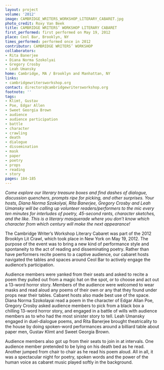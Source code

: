 ```yaml
---
layout: project
volume: '2012'
image: CAMBRIDGE_WRITERS_WORKSHOP_LITERARY_CABARET.jpg
photo_credit: Roxy Van Beek
title: CAMBRIDGE WRITERS’ WORKSHOP LITERARY CABARET
first_performed: first performed on May 19, 2012
place: Ceol Bar, Brooklyn, NY
times_performed: performed once in 2012
contributor: CAMBRIDGE WRITERS’ WORKSHOP
collaborators:
- Rita Banerjee
- Diana Norma Szokolyai
- Gregory Crosby
- Leah Umansky
home: Cambridge, MA / Brooklyn and Manhattan, NY
links:
- cambridgewritersworkshop.org
contact: directors@cambridgewritersworkshop.org
footnote: ''
tags:
- Klimt, Gustav
- Poe, Edgar Allen
- Sweet Georgia Brown
- audience
- audience participation
- battle
- character
- crawling
- death
- dialogue
- dissemination
- mask
- paper
- poetry
- props
- reading
- story
pages: 184-185
---
```


_Come explore our literary treasure boxes and find dashes of dialogue, discussion quenchers, prompts ripe for picking, and other surprises. Your hosts, Diana Norma Szokolyai, Rita Banerjee, Gregory Crosby and Leah Umansky will be calling up volunteer readers/performers to the mic every ten minutes for interludes of poetry, 45-second rants, character sketches, and the like. This is a literary masquerade where you don’t know which character from which century will make the next appearance!_

The Cambridge Writer’s Workshop Literary Cabaret was part of the 2012 Brooklyn Lit Crawl, which took place in New York on May 19, 2012. The purpose of the event was to bring a new kind of performance style and spontaneity to the act of reading and disseminating poetry. Rather than have performers recite poems to a captive audience, our cabaret hosts navigated the tables and spaces around Ceol Bar to actively engage the audience’s participation.

Audience members were yanked from their seats and asked to recite a poem they pulled out from a magic hat on the spot, or to choose and act out a 13-word horror story. Members of the audience were welcomed to wear masks and read aloud any poems of their own or any that they found under props near their tables. Cabaret hosts also made best use of the space. Diana Norma Szokolayai read a poem in the character of Edgar Allan Poe, Gregory Crosby asked audience members to pick from a black box a chilling 13-word horror story, and engaged in a battle of wills with audience members as to who had the most sinister story to tell. Leah Umansky engaged in duel-dialogue poems, and Rita Banerjee brought theatricality to the house by doing spoken-word performances around a billiard table about paper men, Gustav Klimt and Sweet Georgia Brown.

Audience members also got up from their seats to join in at intervals. One audience member pretended to be lying on his death bed as he read. Another jumped from chair to chair as he read his poem aloud. All in all, it was a spectacular night for poetry, spoken words and the power of the human voice as cabaret music played softly in the background.
